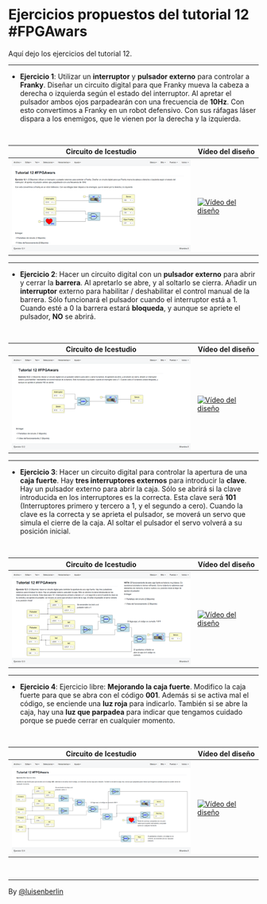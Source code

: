 # Ejercicios propuestos del tutorial 12 #FPGAwars

Aquí dejo los ejercicios del tutorial 12.

---

* **Ejercicio 1**: Utilizar un **interruptor** y **pulsador externo** para controlar a **Franky**. Diseñar un circuito digital para que Franky mueva la cabeza a derecha o izquierda según el estado del interruptor. Al apretar el pulsador ambos ojos parpadearán con una frecuencia de **10Hz**. Con esto convertimos a Franky en un robot defensivo. Con sus ráfagas láser dispara a los enemigos, que le vienen por la derecha y la izquierda.
<br/>

| Circuito de Icestudio | Vídeo del diseño |
|--|--|
|<img src="./Ejercicio-12-1.png" alt="Circuito de Icestudio" width="400"/> | [![Vídeo del diseño](https://img.youtube.com/vi/p4Z6vNZqKQc/0.jpg)](https://youtu.be/p4Z6vNZqKQc) |

---

* **Ejercicio 2**: Hacer un circuito digital con un **pulsador externo** para abrir y cerrar la **barrera**. Al apretarlo se abre, y al soltarlo se cierra. Añadir un **interruptor** externo para habilitar / deshabilitar el control manual de la barrera. Sólo funcionará el pulsador cuando el interruptor está a 1. Cuando esté a 0 la barrera estará **bloqueda**, y aunque se apriete el pulsador, **NO** se abrirá.
<br/>

| Circuito de Icestudio | Vídeo del diseño |
|--|--|
|<img src="./Ejercicio-12-2.png" alt="Circuito de Icestudio" width="400"/> | [![Vídeo del diseño](https://img.youtube.com/vi/A1kNjUfAzzI/0.jpg)](https://youtu.be/A1kNjUfAzzI) |

---

* **Ejercicio 3**: Hacer un circuito digital para controlar la apertura de una **caja fuerte**. Hay **tres interruptores externos** para introducir la **clave**. Hay un pulsador externo para abrir la caja. Sólo se abrirá si la clave introducida en los interruptores es la correcta. Esta clave será **101** (Interruptores primero y tercero a 1, y el segundo a cero). Cuando la clave es la correcta y se aprieta el pulsador, se moverá un servo que simula el cierre de la caja. Al soltar el pulsador el servo volverá a su posición inicial.
<br/>

| Circuito de Icestudio | Vídeo del diseño |
|--|--|
|<img src="./Ejercicio-12-3.png" alt="Circuito de Icestudio" width="400"/> | [![Vídeo del diseño](https://img.youtube.com/vi/c3qfrL7mCxU/0.jpg)](https://youtu.be/c3qfrL7mCxU) |

---

* **Ejercicio 4**: Ejercicio libre: **Mejorando la caja fuerte**.
Modifico la caja fuerte para que se abra con el código **001**. Además si se activa mal el código, se enciende una **luz roja** para indicarlo. También si se abre la caja, hay una **luz que parpadea** para indicar que tengamos cuidado porque se puede cerrar en cualquier momento.

<br/>

| Circuito de Icestudio | Vídeo del diseño |
|--|--|
|<img src="./Ejercicio-12-4.png" alt="Circuito de Icestudio" width="400"/> | [![Vídeo del diseño](https://img.youtube.com/vi/mQVm3jVg49Q/0.jpg)](https://youtu.be/mQVm3jVg49Q) |

<br/>

---

By [@luisenberlin](http://twitter.com/luisenberlin)

